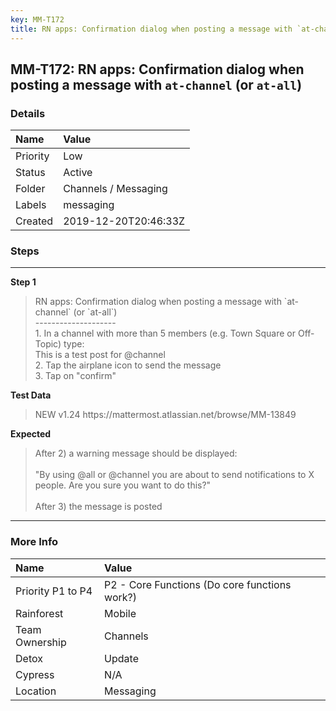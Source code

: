 ```yaml
---
key: MM-T172
title: RN apps: Confirmation dialog when posting a message with `at-channel` (or `at-all`)
---
```


## MM-T172: RN apps: Confirmation dialog when posting a message with `at-channel` (or `at-all`)

### Details

| Name     | Value                |
| :------- | :------------------- |
| Priority | Low                  |
| Status   | Active               |
| Folder   | Channels / Messaging |
| Labels   | messaging            |
| Created  | 2019-12-20T20:46:33Z |

### Steps

<hr/>

**Step 1**

> <article>RN apps: Confirmation dialog when posting a message with `at-channel` (or `at-all`)<br />--------------------<br />1. In a channel with more than 5 members (e.g. Town Square or Off-Topic) type:<br />  This is a test post for @channel <br />2. Tap the airplane icon to send the message<br />3. Tap on &quot;confirm&quot;</article>

**Test Data**

> <article>NEW v1.24 https://mattermost.atlassian.net/browse/MM-13849</article>

**Expected**

> <article>After 2) a warning message should be displayed:<br /><br />&quot;By using @all or @channel you are about to send notifications to X people. Are you sure you want to do this?&quot;<br /><br />After 3) the message is posted</article>

<hr/>

### More Info

| Name              | Value                                         |
| :---------------- | :-------------------------------------------- |
| Priority P1 to P4 | P2 - Core Functions (Do core functions work?) |
| Rainforest        | Mobile                                        |
| Team Ownership    | Channels                                      |
| Detox             | Update                                        |
| Cypress           | N/A                                           |
| Location          | Messaging                                     |
